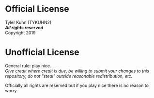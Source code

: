 # Official License
Tyler Kuhn (TYKUHN2)  
***All rights reserved***  
Copyright 2019

# Unofficial License
General rule: play nice.  
*Give credit where credit is due, be willing to submit your changes to this repository, do not "steal" outside reasonable redistribution, etc.*

Officially all rights are reserved but if you play nice there is no reason to worry.
